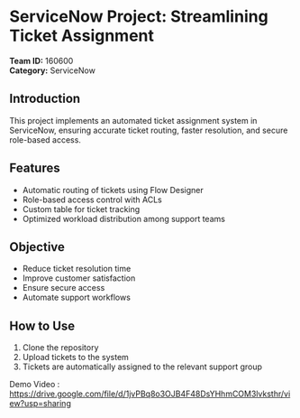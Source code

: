 # ServiceNow Project: Streamlining Ticket Assignment

**Team ID:** 160600  
**Category:** ServiceNow  

## Introduction
This project implements an automated ticket assignment system in ServiceNow, ensuring accurate ticket routing, faster resolution, and secure role-based access.

## Features
- Automatic routing of tickets using Flow Designer  
- Role-based access control with ACLs  
- Custom table for ticket tracking  
- Optimized workload distribution among support teams

## Objective
- Reduce ticket resolution time  
- Improve customer satisfaction  
- Ensure secure access  
- Automate support workflows

## How to Use
1. Clone the repository  
2. Upload tickets to the system  
3. Tickets are automatically assigned to the relevant support group


Demo Video : https://drive.google.com/file/d/1jvPBq8o3OJB4F48DsYHhmCOM3lvksthr/view?usp=sharing
